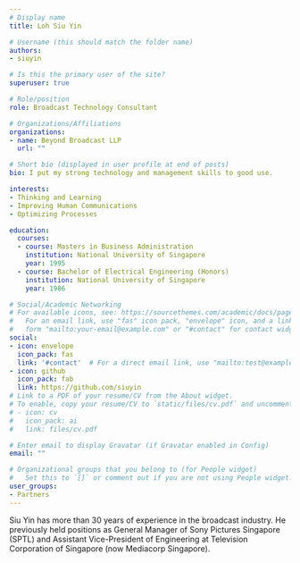 ```yaml
---
# Display name
title: Loh Siu Yin

# Username (this should match the folder name)
authors:
- siuyin

# Is this the primary user of the site?
superuser: true

# Role/position
role: Broadcast Technology Consultant

# Organizations/Affiliations
organizations:
- name: Beyond Broadcast LLP
  url: ""

# Short bio (displayed in user profile at end of posts)
bio: I put my strong technology and management skills to good use.

interests:
- Thinking and Learning
- Improving Human Communications
- Optimizing Processes

education:
  courses:
  - course: Masters in Business Administration
    institution: National University of Singapore
    year: 1995
  - course: Bachelor of Electrical Engineering (Honors)
    institution: National University of Singapore
    year: 1986

# Social/Academic Networking
# For available icons, see: https://sourcethemes.com/academic/docs/page-builder/#icons
#   For an email link, use "fas" icon pack, "envelope" icon, and a link in the
#   form "mailto:your-email@example.com" or "#contact" for contact widget.
social:
- icon: envelope
  icon_pack: fas
  link: '#contact'  # For a direct email link, use "mailto:test@example.org".
- icon: github
  icon_pack: fab
  link: https://github.com/siuyin
# Link to a PDF of your resume/CV from the About widget.
# To enable, copy your resume/CV to `static/files/cv.pdf` and uncomment the lines below.
# - icon: cv
#   icon_pack: ai
#   link: files/cv.pdf

# Enter email to display Gravatar (if Gravatar enabled in Config)
email: ""

# Organizational groups that you belong to (for People widget)
#   Set this to `[]` or comment out if you are not using People widget.
user_groups:
- Partners
---
```


Siu Yin has more than 30 years of experience in the broadcast industry. He previously held positions as General Manager of Sony Pictures Singapore (SPTL) and Assistant Vice-President of Engineering at Television Corporation of Singapore (now Mediacorp Singapore).
